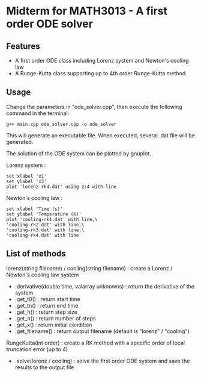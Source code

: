 # Midterm for MATH3013 - A first order ODE solver

## Features
* A first order ODE class including Lorenz system and Newton's cooling law
* A Runge-Kutta class supporting up to 4th order Runge-Kutta method

## Usage
Change the parameters in "ode_solver.cpp", then execute the following command in the terminal:

` g++ main.cpp ode_solver.cpp -o ode_solver `

This will generate an executable file. When executed, several .dat file will be generated.

The solution of the ODE system can be plotted by gnuplot.

Lorenz system :
```
set xlabel 'x1'
set ylabel 'x3'
plot 'lorenz-rk4.dat' using 2:4 with line
```
Newton's cooling law :
```
set xlabel 'Time (s)'
set ylabel 'Temperature (K)'
plot 'cooling-rk1.dat' with line,\
'cooling-rk2.dat' with line,\
'cooling-rk3.dat' with line,\
'cooling-rk4.dat' with line
```

## List of methods
lorenz(string filename) / cooling(string filename) : create a Lorenz / Newton's cooling law system
* .derivative(double time, valarray unknowns) : return the derivative of the system
* .get_t0() : return start time
* .get_tn() : return end time
* .get_h() : return step size
* .get_n() : return number of steps
* .get_x() : return initial condition
* .get_filename() : return output filename (default is "lorenz" / "cooling")

RungeKutta(int order) : create a RK method with a specific order of local truncation error (up to 4)
* .solve(lorenz / cooling) : solve the first order ODE system and save the results to the output file